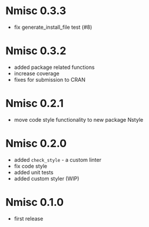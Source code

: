 # Nmisc 0.3.3

- fix generate_install_file test (#8)

# Nmisc 0.3.2

- added package related functions
- increase coverage
- fixes for submission to CRAN


# Nmisc 0.2.1

- move code style functionality to new package Nstyle


# Nmisc 0.2.0

- added `check_style` - a custom linter
- fix code style
- added unit tests
- added custom styler (WIP)


# Nmisc 0.1.0

- first release
